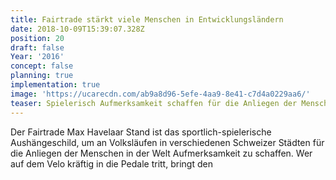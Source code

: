 ```yaml
---
title: Fairtrade stärkt viele Menschen in Entwicklungsländern
date: 2018-10-09T15:39:07.328Z
position: 20
draft: false
Year: '2016'
concept: false
planning: true
implementation: true
image: 'https://ucarecdn.com/ab9a8d96-5efe-4aa9-8e41-c7d4a0229aa6/'
teaser: Spielerisch Aufmerksamkeit schaffen für die Anliegen der Menschen in der Welt
---
```

Der Fairtrade Max Havelaar Stand ist das sportlich-spielerische Aushängeschild, um an  Volksläufen in verschiedenen Schweizer Städten für die Anliegen der Menschen in der Welt Aufmerksamkeit zu schaffen. Wer auf dem Velo kräftig in die Pedale tritt, bringt den
